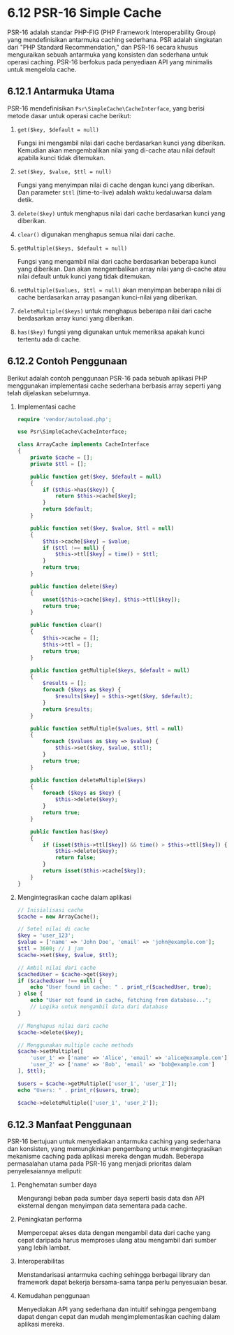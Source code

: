 # 6.12 PSR-16 Simple Cache

PSR-16 adalah standar PHP-FIG (PHP Framework Interoperability Group) yang mendefinisikan antarmuka caching sederhana. PSR adalah singkatan dari "PHP Standard Recommendation," dan PSR-16 secara khusus menguraikan sebuah antarmuka yang konsisten dan sederhana untuk operasi caching. PSR-16 berfokus pada penyediaan API yang minimalis untuk mengelola cache.

## 6.12.1 Antarmuka Utama

PSR-16 mendefinisikan `Psr\SimpleCache\CacheInterface`, yang berisi metode dasar untuk operasi cache berikut:

1. `get($key, $default = null)`
    
    Fungsi ini mengambil nilai dari cache berdasarkan kunci yang diberikan. Kemudian akan mengembalikan nilai yang di-cache atau nilai default apabila kunci tidak ditemukan.
    
2. `set($key, $value, $ttl = null)`
    
    Fungsi yang menyimpan nilai di cache dengan kunci yang diberikan. Dan parameter `$ttl` (time-to-live) adalah waktu kedaluwarsa dalam detik.
    
3. `delete($key)` untuk menghapus nilai dari cache berdasarkan kunci yang diberikan.
4. `clear()` digunakan menghapus semua nilai dari cache.
5. `getMultiple($keys, $default = null)`
    
    Fungsi yang mengambil nilai dari cache berdasarkan beberapa kunci yang diberikan. Dan akan mengembalikan array nilai yang di-cache atau nilai default untuk kunci yang tidak ditemukan.
    
6. `setMultiple($values, $ttl = null)` akan menyimpan beberapa nilai di cache berdasarkan array pasangan kunci-nilai yang diberikan.
7. `deleteMultiple($keys)` untuk menghapus beberapa nilai dari cache berdasarkan array kunci yang diberikan.
8. `has($key)` fungsi yang digunakan untuk memeriksa apakah kunci tertentu ada di cache.

## 6.12.2 Contoh Penggunaan

Berikut adalah contoh penggunaan PSR-16 pada sebuah aplikasi PHP menggunakan implementasi cache sederhana berbasis array seperti yang telah dijelaskan sebelumnya.

1. Implementasi cache
    
    ```php
    require 'vendor/autoload.php';
    
    use Psr\SimpleCache\CacheInterface;
    
    class ArrayCache implements CacheInterface
    {
        private $cache = [];
        private $ttl = [];
    
        public function get($key, $default = null)
        {
            if ($this->has($key)) {
                return $this->cache[$key];
            }
            return $default;
        }
    
        public function set($key, $value, $ttl = null)
        {
            $this->cache[$key] = $value;
            if ($ttl !== null) {
                $this->ttl[$key] = time() + $ttl;
            }
            return true;
        }
    
        public function delete($key)
        {
            unset($this->cache[$key], $this->ttl[$key]);
            return true;
        }
    
        public function clear()
        {
            $this->cache = [];
            $this->ttl = [];
            return true;
        }
    
        public function getMultiple($keys, $default = null)
        {
            $results = [];
            foreach ($keys as $key) {
                $results[$key] = $this->get($key, $default);
            }
            return $results;
        }
    
        public function setMultiple($values, $ttl = null)
        {
            foreach ($values as $key => $value) {
                $this->set($key, $value, $ttl);
            }
            return true;
        }
    
        public function deleteMultiple($keys)
        {
            foreach ($keys as $key) {
                $this->delete($key);
            }
            return true;
        }
    
        public function has($key)
        {
            if (isset($this->ttl[$key]) && time() > $this->ttl[$key]) {
                $this->delete($key);
                return false;
            }
            return isset($this->cache[$key]);
        }
    }
    ```
    
2. Mengintegrasikan cache dalam aplikasi
    
    ```php
    // Inisialisasi cache
    $cache = new ArrayCache();
    
    // Setel nilai di cache
    $key = 'user_123';
    $value = ['name' => 'John Doe', 'email' => 'john@example.com'];
    $ttl = 3600; // 1 jam
    $cache->set($key, $value, $ttl);
    
    // Ambil nilai dari cache
    $cachedUser = $cache->get($key);
    if ($cachedUser !== null) {
        echo "User found in cache: " . print_r($cachedUser, true);
    } else {
        echo "User not found in cache, fetching from database...";
        // Logika untuk mengambil data dari database
    }
    
    // Menghapus nilai dari cache
    $cache->delete($key);
    
    // Menggunakan multiple cache methods
    $cache->setMultiple([
        'user_1' => ['name' => 'Alice', 'email' => 'alice@example.com'],
        'user_2' => ['name' => 'Bob', 'email' => 'bob@example.com']
    ], $ttl);
    
    $users = $cache->getMultiple(['user_1', 'user_2']);
    echo "Users: " . print_r($users, true);
    
    $cache->deleteMultiple(['user_1', 'user_2']);
    ```
    

## 6.12.3 Manfaat Penggunaan

PSR-16 bertujuan untuk menyediakan antarmuka caching yang sederhana dan konsisten, yang memungkinkan pengembang untuk mengintegrasikan mekanisme caching pada aplikasi mereka dengan mudah. Beberapa permasalahan utama pada PSR-16 yang menjadi prioritas dalam penyelesaiannya meliputi:

1. Penghematan sumber daya
    
    Mengurangi beban pada sumber daya seperti basis data dan API eksternal dengan menyimpan data sementara pada cache.
    
2. Peningkatan performa
    
    Mempercepat akses data dengan mengambil data dari cache yang cepat daripada harus memproses ulang atau mengambil dari sumber yang lebih lambat.
    
3. Interoperabilitas
    
    Menstandarisasi antarmuka caching sehingga berbagai library dan framework dapat bekerja bersama-sama tanpa perlu penyesuaian besar.
    
4. Kemudahan penggunaan
    
    Menyediakan API yang sederhana dan intuitif sehingga pengembang dapat dengan cepat dan mudah mengimplementasikan caching dalam aplikasi mereka.